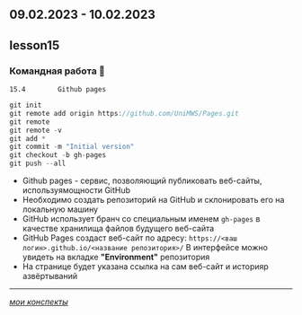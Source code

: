 09.02.2023 - 10.02.2023
---
## lesson15

### Командная работа	👬 

	15.4		Github pages

```java
git init
git remote add origin https://github.com/UniMWS/Pages.git
git remote
git remote -v
git add *
git commit -m "Initial version"
git checkout -b gh-pages
git push --all
```
+ Github pages - сервис, позволяющий публиковать веб-сайты, используямощности GitHub
+ Необходимо создать репозиторий на GitHub и склонировать его на локальную машину
+ GitHub использует бранч со специальным именем `gh-pages` в качестве хранилища файлов будущего веб-сайта
+ GitHub Pages создаст веб-сайт по адресу: `https://<ваш логин>.github.io/<название репозитория>/` В интерфейсе можно увидеть на вкладке **"Environment"** репозитория
+ На странице будет указана ссылка на сам веб-сайт и историяр азвёртываний

---
[*мои конспекты*](./README.md)
